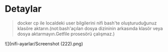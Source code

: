 # Detaylar
>docker cp ile localdeki user bilgilerini nifi bash'te oluşturuduğunuz klasöre aktarın.(not:bash'açılan dosya dizininin arkasında klasör veya dosya aktarmayın.Getfile prosesörü çalışmaz.)

![](nifi-ayarlar/Screenshot (222).png)
  
